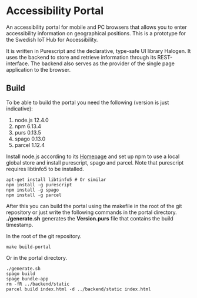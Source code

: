 # Accessibility Portal
An accessibility portal for mobile and PC browsers that allows you to enter accessibility information on geographical positions. This is a prototype for the Swedish IoT Hub for Accessibility.

It is written in Purescript and the declarative, type-safe UI library Halogen. It uses the backend to store and retrieve information through its REST-interface. The backend also serves as the provider of the single page application to the browser.

## Build
To be able to build the portal you need the following (version is just indicative):

1. node.js 12.4.0
2. npm 6.13.4
3. purs 0.13.5
4. spago 0.13.0
5. parcel 1.12.4

Install node.js according to its [Homepage](https://nodejs.org/en/) and set up npm to use a local global store and install purescript, spago and parcel. Note that purescript requires libtinfo5 to be installed.

```
apt-get install libtinfo5 # Or similar
npm install -g purescript
npm install -g spago
npm install -g parcel
```

After this you can build the portal using the makefile in the root of the git repository or just write the following commands in the portal directory. **./generate.sh** generates the **Version.purs** file that contains the build timestamp.

In the root of the git repository.

```
make build-portal
```

Or in the portal directory.

```
./generate.sh
spago build
spage bundle-app
rm -fR ../backend/static
parcel build index.html -d ../backend/static index.html
```
